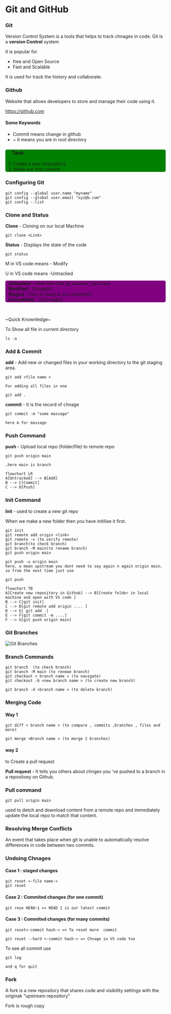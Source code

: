 # Git and GitHub

###  Git
Version Control System is a tools that helps to track chnages in code.
Git is a **version Control** system

It is popular for 
- free and Open Source
- Fast and Scalable

It is used for track the history and collaborate.

### Github
Website that allows developers to store and manage their code using it.

https://github.com

#### Some Keywords

- Commit means change in github
- ~ it means you are in root directory

<div style= "height 400px; width 80%; background-color:green;border-radius:5px ">
<h3  style= "margin-left: 20px">Task</h3>
<p style= "margin-left: 10px">
1. Create a new respository
 <br>
2. Make our first commit
<p>

</div>

### Configuring Git

```
git config --global user.name "myname"
git config --global user.email "xyz@b.com"
git config --list
```


### Clone and Status 

<b>Clone</b> - Cloning on our local Machine
```
git clone <Link>
```
<b>Status</b> - Displays the state of the code
```
git status
```
M in VS code means - Modify

U in VS code means -Untracked

<div style= "height 100%; width 100%; background-color:purple;border-radius:5px">
<p style= "margin-left: 10px">
<b>Untracked</b> - New files that git donesn't yet track
<br>
<b>Modified </b> - Chnaged
<br>
<b>Staged</b> - Files is ready to be committed
<br>
<b>Unmodified</b> - Unchnaged </p>
</div>
<br>



~Quick Knownledge~

To Show all file in current directory
```
ls -a
```
### Add & Commit
<b>add</b> - Add new or changed files in your working directory to the git staging area.
```
git add <file name >
```
```
For adding all files in one

git add .
```

<b>commit</b> - It is the record of chnage
```
git commit -m "some massage"

here m for massage 
```

### Push Command

<b> push </b> - Upload local repo (folder/file) to remote repo

```
git push origin main

,here main is branch
```




```mermaid
flowchart LR
A[Untracked] --> B[Add]
B --> C[Commit]
C --> D[Push]
```

### Init Command
<b>Init</b> - used to create a new git repo 

When we make a new folder then you have initilise it first.
```
git init
git remote add origin <link>
git remote -v (to verify remote)
git branch(to check branch)
git branch -M main(to rename branch)
git push origin main

git push -u origin main
here, u mean upstream you dont need to say again n again origin main.
so from the next time just use 

git push
```

```mermaid
flowchart TB
A[Create new repository in Github] --> B[Create folder in local machine and open with VS code ]
B --> C[git init]
C --> D[git remote add origin .... ]
D --> E[ git add .]
E --> F[git commit -m ....]
F --> G[git push origin main]
```

### Git Branches

<img src="https://user-images.githubusercontent.com/1256329/80170009-f9d03200-85b4-11ea-94d3-3041887565ac.png" alt="Git Branches">

### Branch Commands
```
git branch  (to check branch)
git branch -M main (to renmae branch)
git checkout < branch name > (to navigate)
git checkout -b <new branch name > (to create new branch)

git branch -d <branch name > (to delete branch)

```
 ### Merging Code

 <h4> Way 1 </h4>


 ```
 git diff < branch name > (to compare , commits ,branches , files and more)

 git merge <Branch name > (to merge 2 branches)

 ```
 <h4> way 2</h4>

 to Create a pull request

 <b>Pull request </b> - It tells you others about chnges you 've pushed to a branch in a repositoey on Github.

 ### Pull command

 ```
 git pull origin main
 ```
 used to detch and download content from a remote repo and immediately update the local repo to match that content.

 ### Resolving Merge Conflicts

 An event that takes place when git is unable to automatically resolve differences in code between two commits.
 
 ### Undoing Chnages

#### Case 1 : staged changes
```
git reset <-file name->
git reset
```
#### Case 2 : Commited changes (for one commit)
```
git rese HEAD~1 => HEAD 1 is our latest commit
``` 
#### Case 3 : Commited changes (for many commits)
```
git reset<-commit hash-> => To reset more  commit

git reset --hard <-commit hash-> => Chnage in VS code too
```

To see all commit 
use
```
git log

and q for quit
```

### Fork

A fork is a new repository that shares code and visibility settings with the originak "upstream repository"

Fork is rough copy
